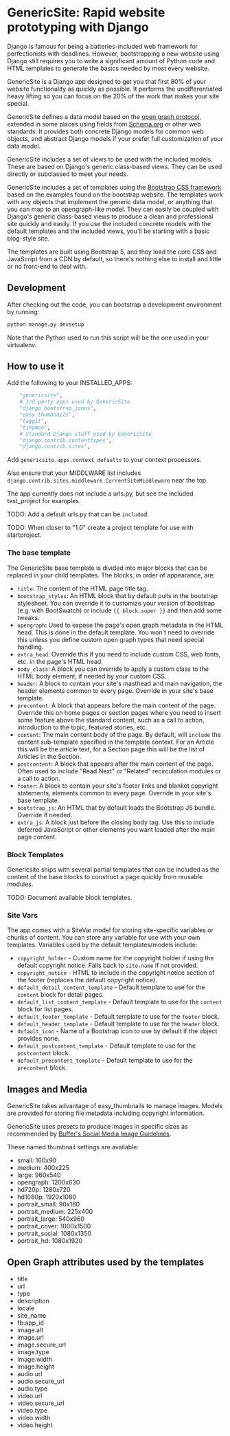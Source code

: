 # GenericSite: Rapid website prototyping with Django

Django is famous for being a batteries-included web framework for perfectionists with
deadlines. However, bootstrapping a new website using Django still requires you to write
a significant amount of Python code and HTML templates to generate the basics needed by
most every website.

GenericSite is a Django app designed to get you that first 80% of your website
functionality as quickly as possible. It performs the undifferentiated heavy lifting so
you can focus on the 20% of the work that makes your site special.

GenericSite defines a data model based on the [open graph protocol](https://ogp.me),
extended in some places using fields from [Schema.org](https://schema.org) or other web
standards. It provides both concrete Django models for common web objects, and abstract
Django models if your prefer full customization of your data model.

GenericSite includes a set of views to be used with the included models. These are based
on Django's generic class-based views. They can be used directly or subclassed to meet
your needs.

GenericSite includes a set of templates using the
[Bootstrap CSS framework](https://getbootstrap.com) based on the examples found on the
bootstrap website. The templates work with any objects that implement the generic data
model, or anything that you can map to an opengraph-like model. They can easily be
coupled with Django's generic class-based views to produce a clean and professional site
quickly and easily. If you use the included concrete models with the default templates
and the included views, you'll be starting with a basic blog-style site.

The templates are built using Bootstrap 5, and they load the core CSS and JavaScript
from a CDN by default, so there's nothing else to install and little or no front-end to
deal with.

## Development

After checking out the code, you can bootstrap a development environment by running:

```sh
python manage.py devsetup
```

Note that the Python used to run this script will be the one used in your virtualenv.

## How to use it

Add the following to your INSTALLED_APPS:

```python
    "genericsite",
    # 3rd party apps used by GenericSite
    "django_bootstrap_icons",
    "easy_thumbnails",
    "taggit",
    "tinymce",
    # Standard Django stuff used by GenericSite
    "django.contrib.contenttypes",
    "django.contrib.sites",
```

Add `genericsite.apps.context_defaults` to your context processors.

Also ensure that your MIDDLWARE list includes
`django.contrib.sites.middleware.CurrentSiteMiddleware` near the top.

The app currently does not include a urls.py, but see the included test_project for
examples.

TODO: Add a default urls.py that can be `include`d.

TODO: When closer to "1.0" create a project template for use with startproject.

### The base template

The GenericSite base template is divided into major blocks that can be replaced in your
child templates. The blocks, in order of appearance, are:

- `title`: The content of the HTML page title tag.
- `bootstrap_styles`: An HTML block that by default pulls in the bootstrap stylesheet.
  You can override it to customize your version of bootstrap (e.g. with BootSwatch) or
  include `{{ block.super }}` and then add some tweaks.
- `opengraph`: Used to expose the page's open graph metadata in the HTML head. This is
  done in the default template. You won't need to override this unless you define custom
  open graph types that need special handling.
- `extra_head`: Override this if you need to include custom CSS, web fonts, etc. in the
  page's HTML head.
- `body_class`: A block you can override to apply a custom class to the HTML body
  element, if needed by your custom CSS.
- `header`: A block to contain your site's masthead and main navigation, the header
  elements common to every page. Override in your site's base template.
- `precontent`: A block that appears before the main content of the page. Override this
  on home pages or section pages where you need to insert some feature above the
  standard content, such as a call to action, introduction to the topic, featured
  stories, etc.
- `content`: The main content body of the page. By default, will `include` the content
  sub-template specified in the template context. For an Article this will be the
  article text, for a Section page this will be the list of Articles in the Section.
- `postcontent`: A block that appears after the main content of the page. Often used to
  include "Read Next" or "Related" recirculation modules or a call to action.
- `footer`: A block to contain your site's footer links and blanket copyright
  statements, elements common to every page. Override in your site's base template.
- `bootstrap_js`: An HTML that by default loads the Bootstrap JS bundle. Override if
  needed.
- `extra_js`: A block just before the closing body tag. Use this to include deferred
  JavaScript or other elements you want loaded after the main page content.

### Block Templates

Genericsite ships with several partial templates that can be included as the content of
the base blocks to construct a page quickly from reusable modules.

TODO: Document available block templates.

### Site Vars

The app comes with a SiteVar model for storing site-specific variables or chunks of
content. You can store any variable for use with your own templates. Variables used by
the default templates/models include:

- `copyright_holder` - Custom name for the copyright holder if using the default
  copyright notice. Falls back to `site.name` if not provided.
- `copyright_notice` - HTML to include in the copyright notice section of the footer
  (replaces the default copyright notice).
- `default_detail_content_template` - Default template to use for the `content` block
  for detail pages.
- `default_list_content_template` - Default template to use for the `content` block for
  list pages.
- `default_footer_template` - Default template to use for the `footer` block.
- `default_header_template` - Default template to use for the `header` block.
- `default_icon` - Name of a Bootstrap icon to use by default if the object provides
  none.
- `default_postcontent_template` - Default template to use for the `postcontent` block.
- `default_precontent_template` - Default template to use for the `precontent` block.

## Images and Media

GenericSite takes advantage of easy_thumbnails to manage images. Models are provided for
storing file metadata including copyright information.

GenericSite uses presets to produce images in specific sizes as recommended by
[Buffer's Social Media Image Guidelines](https://buffer.com/library/ideal-image-sizes-social-media-posts/).

These named thumbnail settings are available:

- small: 160x90
- medium: 400x225
- large: 960x540
- opengraph: 1200x630
- hd720p: 1280x720
- hd1080p: 1920x1080
- portrait_small: 90x160
- portrait_medium: 225x400
- portrait_large: 540x960
- portrait_cover: 1000x1500
- portrait_social: 1080x1350
- portrait_hd: 1080x1920

## Open Graph attributes used by the templates

- title
- url
- type
- description
- locale
- site_name
- fb:app_id
- image.alt
- image.url
- image.secure_url
- image.type
- image.width
- image.height
- audio.url
- audio.secure_url
- audio.type
- video.url
- video.secure_url
- video.type
- video.width
- video.height
